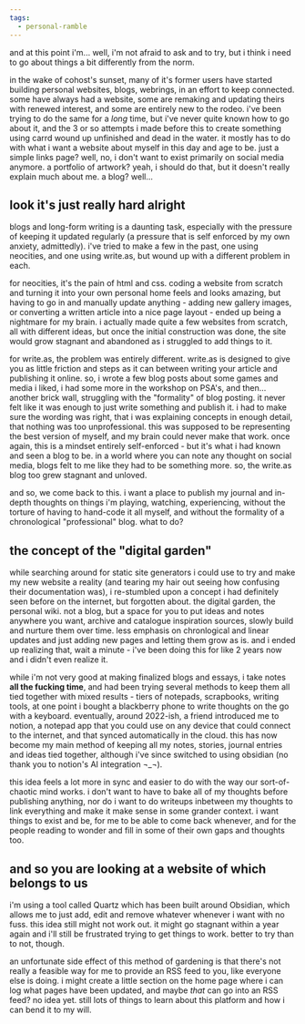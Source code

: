 ```yaml
---
tags:
  - personal-ramble
---
```


and at this point i'm... well, i'm not afraid to ask and to try, but i think i need to go about things a bit differently from the norm. 

in the wake of cohost's sunset, many of it's former users have started building personal websites, blogs, webrings, in an effort to keep connected. some have always had a website, some are remaking and updating theirs with renewed interest, and some are entirely new to the rodeo. i've been trying to do the same for a *long* time, but i've never quite known how to go about it, and the 3 or so attempts i made before this to create something using carrd wound up unfinished and dead in the water. it mostly has to do with what i want a website about myself in this day and age to be. just a simple links page? well, no, i don't want to exist primarily on social media anymore. a portfolio of artwork? yeah, i should do that, but it doesn't really explain much about me. a blog? well...

## look it's just really hard alright

blogs and long-form writing is a daunting task, especially with the pressure of keeping it updated regularly (a pressure that is self enforced by my own anxiety, admittedly). i've tried to make a few in the past, one using neocities, and one using write.as, but wound up with a different problem in each.

for neocities, it's the pain of html and css. coding a website from scratch and turning it into your own personal home feels and looks amazing, but having to go in and manually update anything - adding new gallery images, or converting a written article into a nice page layout - ended up being a nightmare for my brain. i actually made quite a few websites from scratch, all with different ideas, but once the initial construction was done, the site would grow stagnant and abandoned as i struggled to add things to it.

for write.as, the problem was entirely different. write.as is designed to give you as little friction and steps as it can between writing your article and publishing it online. so, i wrote a few blog posts about some games and media i liked, i had some more in the workshop on PSA's, and then... another brick wall, struggling with the "formality" of blog posting. it never felt like it was enough to just write something and publish it. i had to make sure the wording was right, that i was explaining concepts in enough detail, that nothing was too unprofessional. this was supposed to be representing the best version of myself, and my brain could never make that work. once again, this is a mindset entirely self-enforced - but it's what i had known and seen a blog to be. in a world where you can note any thought on social media, blogs felt to me like they had to be something more. so, the write.as blog too grew stagnant and unloved.

and so, we come back to this. i want a place to publish my journal and in-depth thoughts on things i'm playing, watching, experiencing, without the torture of having to hand-code it all myself, and without the formality of a chronological "professional" blog. what to do?
## the concept of the "digital garden"

while searching around for static site generators i could use to try and make my new website a reality (and tearing my hair out seeing how confusing their documentation was), i re-stumbled upon a concept i had definitely seen before on the internet, but forgotten about. the digital garden, the personal wiki. not a blog, but a space for you to put ideas and notes anywhere you want, archive and catalogue inspiration sources, slowly build and nurture them over time. less emphasis on chronlogical and linear updates and just adding new pages and letting them grow as is. and i ended up realizing that, wait a minute - i've been doing this for like 2 years now and i didn't even realize it. 

while i'm not very good at making finalized blogs and essays, i take notes **all the fucking time**, and had been trying several methods to keep them all tied together with mixed results - tiers of notepads, scrapbooks, writing tools, at one point i bought a blackberry phone to write thoughts on the go with a keyboard. eventually, around 2022-ish, a friend introduced me to notion, a notepad app that you could use on any device that could connect to the internet, and that synced automatically in the cloud. this has now become my main method of keeping all my notes, stories, journal entries and ideas tied together, although i've since switched to using obsidian (no thank you to notion's AI integration ¬_¬).

this idea feels a lot more in sync and easier to do with the way our sort-of-chaotic mind works. i don't want to have to bake all of my thoughts before publishing anything, nor do i want to do writeups inbetween my thoughts to link everything and make it make sense in some grander context. i want things to exist and be, for me to be able to come back whenever, and for the people reading to wonder and fill in some of their own gaps and thoughts too. 
## and so you are looking at a website of which belongs to us

i'm using a tool called Quartz which has been built around Obsidian, which allows me to just add, edit and remove whatever whenever i want with no fuss. this idea still might not work out. it might go stagnant within a year again and i'll still be frustrated trying to get things to work. better to try than to not, though. 

an unfortunate side effect of this method of gardening is that there's not really a feasible way for me to provide an RSS feed to you, like everyone else is doing. i might create a little section on the home page where i can log what pages have been updated, and maybe *that* can go into an RSS feed? no idea yet. still lots of things to learn about this platform and how i can bend it to my will.